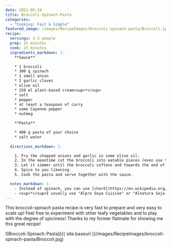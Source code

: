 ```yaml
---
date: 2021-05-24
title: Broccoli-Spinach-Pasta
categories:
  - "Cooking: Fast & Simple"
featured_image: /images/RecipeImages/broccoli-spinach-pasta/Broccoli.jpg
recipe:
  servings: 2-3 people
  prep: 15 minutes
  cook: 25 minutes
  ingredients_markdown: |-
    **Sauce**

    * 1 broccoli
    * 300 g spinach
    * 1 small onion
    * 2 garlic cloves
    * olive oil
    * 250 ml plant-based cream<sup>*</sup>
    * salt
    * pepper
    * at least a teaspoon of curry
    * some Cayenne pepper
    * nutmeg

    **Pasta**

    * 400 g pasta of your choice
    * salt water
  
  directions_markdown: |-

    1. Fry the chopped onions and garlic in some olive oil.
    2. In the meantime cut the broccoli into eatable pieces (even use the stem after pealing it) and add it to the pot. Also add the spinach and some water to cover the bottom. 
    3. Let it simmer until the broccoli softens and towards the end of the cooking time add the cream.
    4. Spice to you likening. 
    5. Cook the pasta and serve together with the sauce.

  notes_markdown: |-
    - Instead of spinach, you can use [chard](https://en.wikipedia.org/wiki/Chard) (de: Mangold).
    - <sup>*</sup>I usually use "Alpro Soya Cuisine" or "Alnatura Soja Cuisine" 
---
```


This broccoli-spinach pasta recipe is very fast to prepare and very easy to scale up! Feel free to experiment with other leafy vegetables and to play with the degree of spiciness! Thanks to my former flatmate for showing me this great recipe!

![Broccoli-Spinach-Pasta]({{ site.baseurl }}/images/RecipeImages/broccoli-spinach-pasta/Broccoli.jpg)